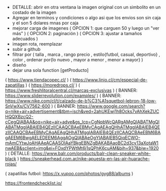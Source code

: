 
- DETALLE: abrir en otra ventana la imagen original con un simbolito en un costado de la imagen
- Agregar en terminos y condiciones o algo asi que los envios son sin caja y el son 5 dolares mnas por caja
- mejorar carga de imagenes ( OPCION 1: que carguen 50 y luego un "ver más" ) ( OPCION 2: paginación ) ( OPCION 3: ajustar a tamaños adecuados )
- imagen rota, reemplazar
- subir a github
- filtrar por ( talla , marca , rango precio , estilo{futbol, casual, deportivo} , color , ordenar por{lo nuevo , mayor a menor , menor a mayor} )
- diseño 
- dejar una sola function [getProducto]

( https://www.tiendacopec.cl/ ) 
( https://www.linio.cl/cm/especial-de-zapatillas ) 
( https://moredrops.cl/ )
( https://www.freshlitoralcentral.cl/marcas-exclusivas )
( BANNER: https://www.sliderrevolution.com/examples/ )
( BANNER: https://www.nike.com/cl/t/calzado-de-b%C3%A1squetbol-lebron-18-low-SnVwXs/CV7562-600 )
( BANNER: https://www.google.com/search?q=nike+air+advertisement&tbm=isch&ved=2ahUKEwj1h8Ocks7vAhXekZUCHQQXBzcQ2-cCegQIABAA&oq=nike+air+adve&gs_lcp=CgNpbWcQARgAMgQIABATMgQIABATMggIABAIEB4QEzIICAAQCBAeEBMyCAgAEAgQHhATMggIABAIEB4QEzIICAAQCBAeEBMyCAgAEAgQHhATMggIABAIEB4QEzIICAAQCBAeEBM6BAgAEEM6BwgAELEDEEM6AggAOgQIABAeOgYIABAIEB5QjqECWO-mAmCYtwJoAHAAeACAASOIAaYBkgEBNZgBAKABAaoBC2d3cy13aXotaW1nwAEB&sclient=img&ei=FOxdYPWtMt6j1sQPhK6cuAM&bih=937&biw=1920 )
( DETALLE: https://www.balr.com/products/balr-clean-sneaker-white-black )
https://sneakerhead.com.ar/nike-apuesta-en-las-air-huarache-rojas/

( zapatillas futbol: https://x.yupoo.com/photos/gyg88/albums )


https://frontendchecklist.io/